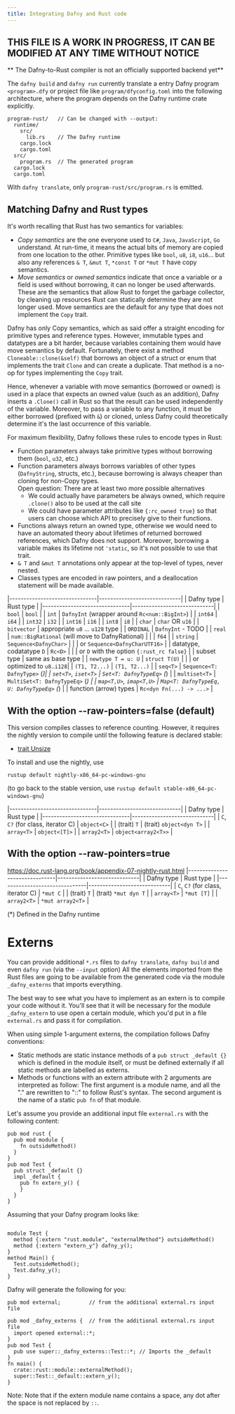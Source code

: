 ```yaml
---
title: Integrating Dafny and Rust code
---
```


## THIS FILE IS A WORK IN PROGRESS, IT CAN BE MODIFIED AT ANY TIME WITHOUT NOTICE
** The Dafny-to-Rust compiler is not an officially supported backend yet**

The `dafny build` and `dafny run` currently translate a entry Dafny program `<program>.dfy`
or project file like `program/dfyconfig.toml` into the following architecture,
where the program depends on the Dafny runtime crate explicitly.
```
program-rust/   // Can be changed with --output:
  runtime/
    src/
      lib.rs    // The Dafny runtime
    cargo.lock
    cargo.toml
  src/
    program.rs  // The generated program
  cargo.lock
  cargo.toml
```

With `dafny translate`, only `program-rust/src/program.rs` is emitted.

## **Matching Dafny and Rust types**

It's worth recalling that Rust has two semantics for variables:

* *Copy semantics* are the one everyone used to `C#`, `Java`, `JavaScript`, `Go` understand.
At run-time, it means the actual bits of memory are copied from one location to the other.
Primitive types like `bool`, `u8`, `i8`, `u16`... but also any references `& T`, `&mut T`, `*const T` or `*mut T` have copy semantics.
* *Move semantics* or *owned semantics* indicate that once a variable or a field is used without borrowing, it can no longer be used afterwards. These are the semantics that allow Rust to forget the garbage collector, by cleaning up resources Rust can statically determine they are not longer used.
Move semantics are the default for any type that does not implement the `Copy` trait.

Dafny has only Copy semantics, which as said offer a straight encoding for primitive types and reference types.
However, immutable types and datatypes are a bit harder, because variables containing them would have
move semantics by default. Fortunately, there exist a method `Cloneable::clone(&self)` that borrows an object of a struct or enum that implements the trait `Clone` and can create a duplicate. That method is a no-op for types implementing the `Copy` trait.

Hence, whenever a variable with move semantics (borrowed or owned) is used in a place that expects an owned value (such as an addition), Dafny inserts a `.Clone()` call in Rust so that the result can be used independently of the variable. Moreover, to pass a variable to any function, it must be either borrowed (prefixed with `&`) or cloned, unless Dafny could theoretically determine it's the last occurrence of this variable.

For maximum flexibility, Dafny follows these rules to encode types in Rust:
- Function parameters always take primitive types without borrowing them (`bool`, `u32`, etc.) 
- Function parameters always borrows variables of other types (`DafnyString`, structs, etc.), because
  borrowing is always cheaper than cloning for non-Copy types.  
  Open question: There are at least two more possible alternatives
  - We could actually have parameters be always owned, which require `.clone()` also to be used at the call site
  - We could have parameter attributes like `{:rc_owned true}` so that users can choose which API to precisely give to their functions.
- Functions always return an owned type, otherwise we would need to have an automated theory about lifetimes of returned borrowed references, which Dafny does not support. Moreover, borrowing a variable makes its lifetime not `'static`, so it's not possible to use that trait.
- `& T` and `&mut T` annotations only appear at the top-level of types, never nested.
- Classes types are encoded in raw pointers, and a deallocation statement will be made available.

|-------------------------------|-----------------------------|
|  Dafny type                   |   Rust type                 |
|-------------------------------|-----------------------------|
| `bool`                        | `bool`                      |
| `int`                         | `DafnyInt` (wrapper around `Rc<num::BigInt>`)   |
| `int64`                       | `i64`                       |
| `int32`                       | `i32`                       |
| `int16`                       | `i16`                       |
| `int8`                        | `i8`                        |
| `char`                        | `char` OR `u16`             |
| `bitvector`                   | appropriate `u8` ... `u128` type  |
| `ORDINAL`                     | `DafnyInt` - TODO           |
| `real`                        | `num::BigRational` (will move to DafnyRational) |
|                               | `f64`                       |
| `string`                      | `Sequence<DafnyChar>`       |
|                               | or `Sequence<DafnyCharUTF16>`  |
| datatype, codatatype `D`      | `Rc<D>`                     |
|                               | or `D` with the option `{:rust_rc false}` |
| subset type                   | same as base type           |
| `newtype T = u: U`            | `struct T(U)`               |
|                               | or optimized to `u8`..`i128`|
| `(T1, T2...)`                 | `(T1, T2...)`               |
| `seq<T>`                      | `Sequence<T: DafnyType>` (*)|
| `set<T>`, `iset<T>`           | `Set<T: DafnyTypeEq>` (*)      |
| `multiset<T>`                 | `MultiSet<T: DafnyTypeEq>` (*) |
| `map<T,U>`, `imap<T,U>`       | `Map<T: DafnyTypeEq, U: DafnyTypeEq>` (*) |
| function (arrow) types        | `Rc<dyn Fn(...) -> ...>`    |

## With the option --raw-pointers=false (default)
This version compiles classes to reference counting.
However, it requires the nightly version to compile until the following feature
is declared stable:
- [trait Unsize](https://doc.rust-lang.org/book/appendix-07-nightly-rust.html)

To install and use the nightly, use 
```
rustup default nightly-x86_64-pc-windows-gnu
```
(to go back to the stable version, use `rustup default stable-x86_64-pc-windows-gnu`)

|-------------------------------|-----------------------------|
|  Dafny type                   |   Rust type                 |
|-------------------------------|-----------------------------|
| `C`, `C?` (for class, iterator C) | `object<C>`             |
| (trait) `T`                   | (trait) `object<dyn T>`     |
| `array<T>`                    | `object<[T]>`               |
| `array2<T>`                   | `object<array2<T>>`         |

## With the option --raw-pointers=true
https://doc.rust-lang.org/book/appendix-07-nightly-rust.html
|-------------------------------|-----------------------------|
|  Dafny type                   |   Rust type                 |
|-------------------------------|-----------------------------|
| `C`, `C?` (for class, iterator C) | `*mut C`                |
| (trait) `T`                   | (trait) `*mut dyn T`        |
| `array<T>`                    | `*mut [T]`                  |
| `array2<T>`                   | `*mut array2<T>`            |

(*) Defined in the Dafny runtime

# Externs

You can provide additional `*.rs` files to `dafny translate`, `dafny build` and even `dafny run` (via the `--input` option)
All the elements imported from the Rust files are going to be available from the generated code via the module `_dafny_externs` that imports everything.

The best way to see what you have to implement as an extern is to compile your code without it. You'll see that it will be necessary for the module `_dafny_extern` to use open a certain module, which you'd put in a file `external.rs` and pass it for compilation.

When using simple 1-argument externs, the compilation follows Dafny conventions:
* Static methods are static instance methods of a `pub struct _default {}` which is defined in the module itself, or must be defined externally if all static methods are labelled as externs.
* Methods or functions with an extern attribute with 2 arguments are interpreted as follow: The first argument is a module name, and all the "." are rewritten to "::" to follow Rust's syntax. The second argument is the name of a static `pub fn` of that module.

Let's assume you provide an additional input file `external.rs` with the following content:
```
pub mod rust {
  pub mod module {
    fn outsideMethod()
  }
}
pub mod Test {
  pub struct _default {}
  impl _default {
    pub fn extern_y() {
    }
  }
}
```
Assuming that your Dafny program looks like:

```

module Test {
  method {:extern "rust.module", "externalMethod"} outsideMethod()
  method {:extern "extern_y"} dafny_y();
}
method Main() {
  Test.outsideMethod();
  Test.dafny_y();
}
```

Dafny will generate the following for you:

```
pub mod external;         // from the additional external.rs input file

pub mod _dafny_externs {  // from the additional external.rs input file
  import opened external::*;
}
pub mod Test {
  pub use super::_dafny_externs::Test::*; // Imports the _default
}
fn main() {
  crate::rust::module::externalMethod();
  super::Test::_default::extern_y();
}
```

Note: 
Note that if the extern module name contains a space, any dot after the space is not replaced by `::`.